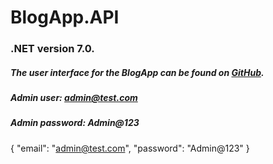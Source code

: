 # BlogApp.API

### .NET version 7.0.

##### The user interface for the BlogApp can be found on [GitHub](https://github.com/DawidKrefft/BlogApp.UI).

##### Admin user: admin@test.com

##### Admin password: Admin@123

{
"email": "admin@test.com",
"password": "Admin@123"
}
